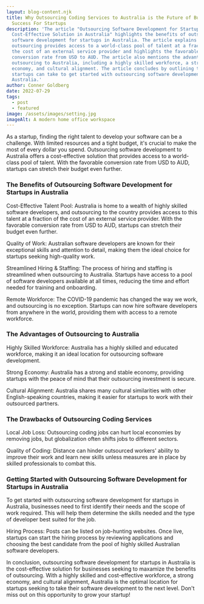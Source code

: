 ```yaml
---
layout: blog-content.njk
title: Why Outsourcing Coding Services to Australia is the Future of Business
  Success For Startups
description: 'The article "Outsourcing Software Development for Startups: The
  Cost-Effective Solution in Australia" highlights the benefits of outsourcing
  software development for startups in Australia. The article explains that
  outsourcing provides access to a world-class pool of talent at a fraction of
  the cost of an external service provider and highlights the favorable
  conversion rate from USD to AUD. The article also mentions the advantages of
  outsourcing to Australia, including a highly skilled workforce, a strong
  economy, and cultural alignment. The article concludes by outlining the steps
  startups can take to get started with outsourcing software development in
  Australia.'
author: Conner Goldberg
date: 2022-07-29
tags:
  - post
  - featured
image: /assets/images/setting.jpg
imageAlt: A modern home office workspace
---
```

As a startup, finding the right talent to develop your software can be a challenge. With limited resources and a tight budget, it's crucial to make the most of every dollar you spend. Outsourcing software development to Australia offers a cost-effective solution that provides access to a world-class pool of talent. With the favorable conversion rate from USD to AUD, startups can stretch their budget even further.

### **The Benefits of Outsourcing Software Development for Startups in Australia**

Cost-Effective Talent Pool: Australia is home to a wealth of highly skilled software developers, and outsourcing to the country provides access to this talent at a fraction of the cost of an external service provider. With the favorable conversion rate from USD to AUD, startups can stretch their budget even further.

Quality of Work: Australian software developers are known for their exceptional skills and attention to detail, making them the ideal choice for startups seeking high-quality work.

Streamlined Hiring & Staffing: The process of hiring and staffing is streamlined when outsourcing to Australia. Startups have access to a pool of software developers available at all times, reducing the time and effort needed for training and onboarding.

Remote Workforce: The COVID-19 pandemic has changed the way we work, and outsourcing is no exception. Startups can now hire software developers from anywhere in the world, providing them with access to a remote workforce.

### The Advantages of Outsourcing to Australia

Highly Skilled Workforce: Australia has a highly skilled and educated workforce, making it an ideal location for outsourcing software development.

Strong Economy: Australia has a strong and stable economy, providing startups with the peace of mind that their outsourcing investment is secure.

Cultural Alignment: Australia shares many cultural similarities with other English-speaking countries, making it easier for startups to work with their outsourced partners.

### The Drawbacks of Outsourcing Coding Services

Local Job Loss: Outsourcing coding jobs can hurt local economies by removing jobs, but globalization often shifts jobs to different sectors.

Quality of Coding: Distance can hinder outsourced workers' ability to improve their work and learn new skills unless measures are in place by skilled professionals to combat this.

### Getting Started with Outsourcing Software Development for Startups in Australia

To get started with outsourcing software development for startups in Australia, businesses need to first identify their needs and the scope of work required. This will help them determine the skills needed and the type of developer best suited for the job.

Hiring Process: Posts can be listed on job-hunting websites. Once live, startups can start the hiring process by reviewing applications and choosing the best candidate from the pool of highly skilled Australian software developers. 

In conclusion, outsourcing software development for startups in Australia is the cost-effective solution for businesses seeking to maxamize the benefits of outsourcing. With a highly skilled and cost-effective workforce, a strong economy, and cultural alignment, Australia is the optimal location for startups seeking to take their software development to the next level. Don't miss out on this opportunity to grow your startup!